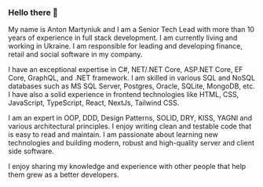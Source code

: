 ### Hello there 👋

My name is Anton Martyniuk and I am a Senior Tech Lead with more than 10 years of experience in full stack development. I am currently living and working in Ukraine.
I am responsible for leading and developing finance, retail and social software in my company. 

I have an exceptional expertise in C#, NET/.NET Core, ASP.NET Core, EF Core, GraphQL, and .NET framework. I am skilled in various SQL and NoSQL databases such as MS SQL Server, Postgres, Oracle, SQLite, MongoDB, etc. I have also a solid experience in frontend technologies like HTML, CSS, JavaScript, TypeScript, React, NextJs, Tailwind CSS.

I am an expert in OOP, DDD, Design Patterns, SOLID, DRY, KISS, YAGNI and various architectural principles. I enjoy writing clean and testable code that is easy to read and maintain. I am passionate about 
learning new technologies and building modern, robust and high-quality server and client side software.

I enjoy sharing my knowledge and experience with other people that help them grew as a better developers.
